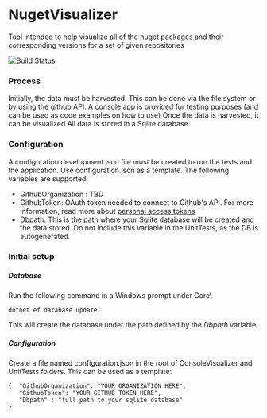 # NugetVisualizer
Tool intended to help visualize all of the nuget packages and their corresponding versions for a set of given repositories

[![Build Status](https://travis-ci.org/sepharg/NugetVisualizer.svg?branch=master)](https://travis-ci.org/sepharg/NugetVisualizer)

### Process

Initially, the data must be harvested. This can be done via the file system or by using the github API.
A console app is provided for testing purposes (and can be used as code examples on how to use)
Once the data is harvested, it can be visualized
All data is stored in a Sqlite database

### Configuration

A configuration.development.json file must be created to run the tests and the application. Use configuration.json as a template.
The following variables are supported:

 - GithubOrganization : TBD
 - GithubToken: OAuth token needed to connect to Github's API. For more information, read more about [personal access tokens](https://github.com/blog/1509-personal-api-tokens)
 - Dbpath: This is the path where your Sqlite database will be created and the data stored. Do not include this variable in the UnitTests, as the DB is autogenerated.

### Initial setup

##### Database

Run the following command in a Windows prompt under Core\

    dotnet ef database update

This will create the database under the path defined by the *Dbpath* variable

##### Configuration

Create a file named configuration.json in the root of ConsoleVisualizer and UnitTests folders. 
This can be used as a template:

    {  "GithubOrganization": "YOUR ORGANIZATION HERE",
       "GithubToken": "YOUR GITHUB TOKEN HERE",
       "Dbpath" : "full path to your sqlite database" 
    }
